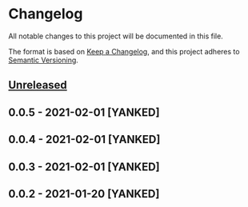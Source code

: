 # Changelog
All notable changes to this project will be documented in this file.

The format is based on [Keep a Changelog](https://keepachangelog.com/en/1.0.0/),
and this project adheres to [Semantic Versioning](https://semver.org/spec/v2.0.0.html).

## [Unreleased]

## 0.0.5 - 2021-02-01 [YANKED]

## 0.0.4 - 2021-02-01 [YANKED]

## 0.0.3 - 2021-02-01 [YANKED]

## 0.0.2 - 2021-01-20 [YANKED]
[Unreleased]: https://github.com/geut/apiness/compare/v0.0.5...HEAD

